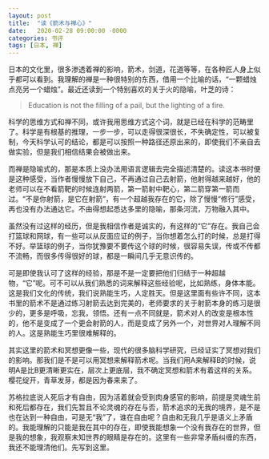 ```yaml
---
layout: post
title:  "读《箭术与禅心》"
date:   2020-02-28 09:00:00 -0000
categories: 书评 
tags: [日本, 禅]
---
```


日本的文化里，很多渗透着禅的影响，箭术，剑道，花道等等，在各种匠人身上似乎都可以看到。我理解的禅是一种很特别的东西，借用一个比喻的话，“一颗蜡烛点亮另一个蜡烛”。最近还读到一个特别喜欢的关于火的隐喻，叶芝的诗：
> Education is not the filling of a pail, but the lighting of a fire.

科学的思维方式和禅不同，或许我用思维方式这个词，就是已经在科学的范畴里了。科学是有根基的推理，一步一步，可以走得很深很长，不失确定性，可以被复制，今天科学认可的结论，都是可以按照一种路径还原出来的，即使我们不亲自去做实验，但是我们相信结果会被做出来。

而禅是隐喻式的，那是本质上没办法用语言逻辑去完全描述清楚的。读这本书时便是这种感受，当作者慢慢放下自己，不再通过自己去射箭，他射得越来越好，他的老师可以在不看箭靶的时候连射两箭，第一箭射中靶心，第二箭穿第一箭而过。“不是你射箭，是它在射箭”，有一个超越我存在的它，除了慢慢“修行”感受，再也没有办法通达它。不由得想起悉达多里的隐喻，那条河流，万物融入其中。

虽然没有过这样的经历，但是我相信作者是诚实的，有这样的“它”存在。我自己会打篮球和网球，有一些可以从反面应证的例子，当你想着怎么打的时候，总是打得不好。举篮球的例子，当你犹豫要不要传这个球的时候，很容易失误，传或不传都不流畅，而很多传得很好的球，都是一瞬间几乎无意识传的。

可是即使我认可了这样的经验，那是不是一定要把他们归结于一种超越物，“它”呢。可不可以从我们熟悉的词来解释这些经验呢，比如熟练，身体本能。这是我们文化的传统，我们说熟能生巧，人定胜天。但是这里面有些许不同，这本书里的箭术不是通过练习射箭去达到完美的，老师要求的关于射箭本身的练习是很少的，更多是呼吸，忘我，领悟。还有一点不同就是，箭术对人的改变是根本性的，他不是变成了一个更会射箭的人，而是变成了另外一个，对世界对人理解不同的人。这是熟能生巧里很难解释的。

其实这里的箭术和冥想更像一些，现代的很多脑科学研究，已经证实了冥想对我们的影响。那我们是不是可以用冥想来解释箭术呢。当我们用A来解释B的时候，说明A是比B更清晰更实在，层次上更底层，我不确定冥想和箭术有着这样的关系。樱花绽开，青草发芽，都是因为春来来了。

苏格拉底说人死后才有自由，因为活着就会受到肉身感官的影响，前提是灵魂生前和死后都存在，我们先暂且不论灵魂的存在与否，箭术追求的无我的境界，是不是也在达到一种自由，可是无“我”了，谁在自由呢？自由和无我几乎是语义上矛盾的。我能理解的只能是我在其中的存在，即使我能想象一个没有我存在的世界，但是我的想象，我观察未知世界的眼睛是存在的。这里有一些非常矛盾纠缠的东西，我还不能理清他们。先写到这里。

